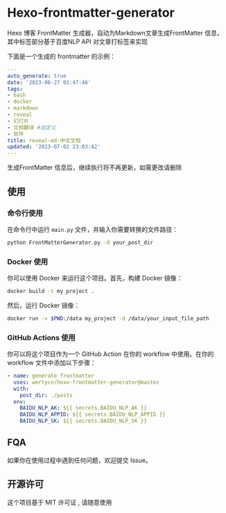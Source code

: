 # Hexo-frontmatter-generator

Hexo 博客 FrontMatter 生成器，自动为Markdown文章生成FrontMatter 信息， 其中标签部分基于百度NLP API 对文章打标签来实现

下面是一个生成的 frontmatter 的示例：

```yaml
---
auto_generate: true
date: '2023-06-27 01:47:46'
tags:
- bash
- docker
- markdown
- reveal
- 幻灯片
- 文档翻译 #自定义
- 软件
title: reveal-md-中文文档
updated: '2023-07-02 23:03:42'
---
```

生成FrontMatter 信息后，继续执行将不再更新，如需更改请删除


## 使用

### 命令行使用

在命令行中运行 `main.py` 文件，并输入你需要转换的文件路径：

```bash
python FrontMatterGenerator.py -d your_post_dir
```

### Docker 使用

你可以使用 Docker 来运行这个项目。首先，构建 Docker 镜像：

```bash
docker build -t my_project .
```

然后，运行 Docker 镜像：

```bash
docker run -v $PWD:/data my_project -d /data/your_input_file_path
```

### GitHub Actions 使用

你可以将这个项目作为一个 GitHub Action 在你的 workflow 中使用。在你的 workflow 文件中添加以下步骤：

```yaml
- name: generate frontmatter
  uses: wertycn/hexo-frontmatter-generator@master
  with:
    post_dir: ./posts
  env:
    BAIDU_NLP_AK: ${{ secrets.BAIDU_NLP_AK }}
    BAIDU_NLP_APPID: ${{ secrets.BAIDU_NLP_APPID }}
    BAIDU_NLP_SK: ${{ secrets.BAIDU_NLP_SK }}
```




## FQA

如果你在使用过程中遇到任何问题，欢迎提交 Issue。

   

## 开源许可

这个项目基于 MIT 许可证 , 请随意使用

